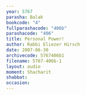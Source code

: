 ```yaml
---
year: 5767
parasha: Balak
bookcode: "4"
fullparashacode: "406b"
parashacode: "406"
title: Personal Power!
author: Rabbi Eliezer Hirsch
date: 2007-06-30
archivecode: 5767406b1
filename: 5767-406b-1
layout: audio
moment: Shacharit
shabbat: 
occasion: 
---
```

